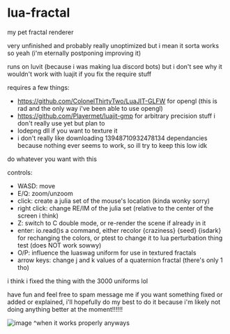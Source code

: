 # lua-fractal
my pet fractal renderer

very unfinished and probably really unoptimized but i mean it sorta works so yeah (i'm eternally postponing improving it)

runs on luvit (because i was making lua discord bots) but i don't see why it wouldn't work with luajit if you fix the require stuff

requires a few things:
- https://github.com/ColonelThirtyTwo/LuaJIT-GLFW for opengl (this is rad and the only way i've been able to use opengl)
- https://github.com/Playermet/luajit-gmp for arbitrary precision stuff i don't really use yet but plan to
- lodepng dll if you want to texture it
- i don't really like downloading 13948710932478134 dependancies because nothing ever seems to work, so ill try to keep this low idk

do whatever you want with this 

controls:
- WASD: move
- E/Q: zoom/unzoom
- click: create a julia set of the mouse's location (kinda wonky sorry)
- right click: change RE/IM of the julia set (relative to the center of the screen i think)
- Z: switch to C double mode, or re-render the scene if already in it
- enter: io.read()s a command, either recolor {craziness} {seed} {isdark} for rechanging the colors, or ptest to change it to lua perturbation thing test (does NOT work sowwy)
- O/P: influence the luaswag uniform for use in textured fractals
- arrow keys: change j and k values of a quaternion fractal (there's only 1 tho)

i think i fixed the thing with the 3000 uniforms lol

have fun and feel free to spam message me if you want something fixed or added or explained, i'll hopefully do my best to do it because i'm likely not doing anything better at the moment!!!!!!

![image](https://user-images.githubusercontent.com/98911034/162662253-f8831db0-32ab-4b20-98b1-1e2b5a4aeb8a.png)
^when it works properly anyways
